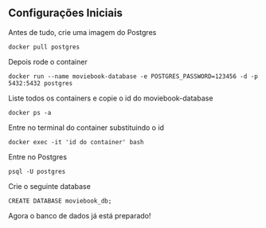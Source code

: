 ## Configurações Iniciais

Antes de tudo, crie uma imagem do Postgres

`docker pull postgres`

Depois rode o container

`docker run --name moviebook-database -e POSTGRES_PASSWORD=123456 -d -p 5432:5432 postgres`

Liste todos os containers e copie o id do moviebook-database

`docker ps -a`

Entre no terminal do container substituindo o id

`docker exec -it 'id do container' bash`

Entre no Postgres

`psql -U postgres`

Crie o seguinte database

`CREATE DATABASE moviebook_db;`

Agora o banco de dados já está preparado!
